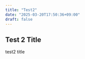 ```yaml
---
title: "Test2"
date: "2025-03-20T17:50:36+09:00"
draft: false
---
```


## Test 2 Title

test2 title
